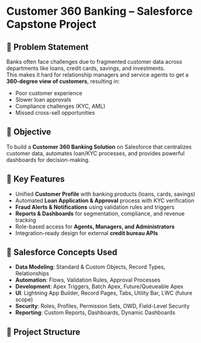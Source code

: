# Customer 360 Banking – Salesforce Capstone Project

## 📌 Problem Statement
Banks often face challenges due to fragmented customer data across departments like loans, credit cards, savings, and investments.  
This makes it hard for relationship managers and service agents to get a **360-degree view of customers**, resulting in:
- Poor customer experience
- Slower loan approvals
- Compliance challenges (KYC, AML)
- Missed cross-sell opportunities

## 🎯 Objective
To build a **Customer 360 Banking Solution** on Salesforce that centralizes customer data, automates loan/KYC processes, and provides powerful dashboards for decision-making.

## 🏦 Key Features
- Unified **Customer Profile** with banking products (loans, cards, savings)
- Automated **Loan Application & Approval** process with KYC verification
- **Fraud Alerts & Notifications** using validation rules and triggers
- **Reports & Dashboards** for segmentation, compliance, and revenue tracking
- Role-based access for **Agents, Managers, and Administrators**
- Integration-ready design for external **credit bureau APIs**

## 🔑 Salesforce Concepts Used
- **Data Modeling**: Standard & Custom Objects, Record Types, Relationships
- **Automation**: Flows, Validation Rules, Approval Processes
- **Development**: Apex Triggers, Batch Apex, Future/Queueable Apex
- **UI**: Lightning App Builder, Record Pages, Tabs, Utility Bar, LWC (future scope)
- **Security**: Roles, Profiles, Permission Sets, OWD, Field-Level Security
- **Reporting**: Custom Reports, Dashboards, Dynamic Dashboards

## 📂 Project Structure

